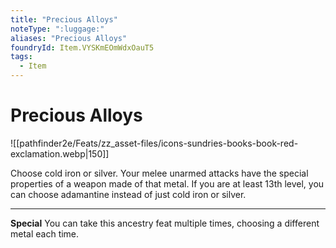 ```yaml
---
title: "Precious Alloys"
noteType: ":luggage:"
aliases: "Precious Alloys"
foundryId: Item.VYSKmEOmWdxOauT5
tags:
  - Item
---
```


# Precious Alloys
![[pathfinder2e/Feats/zz_asset-files/icons-sundries-books-book-red-exclamation.webp|150]]

Choose cold iron or silver. Your melee unarmed attacks have the special properties of a weapon made of that metal. If you are at least 13th level, you can choose adamantine instead of just cold iron or silver.

* * *

**Special** You can take this ancestry feat multiple times, choosing a different metal each time.
